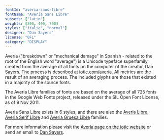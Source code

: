 ```yaml
---
fontId: "averia-sans-libre"
fontName: "Averia Sans Libre"
subsets: ["latin"]
weights: [300, 400, 700]
styles: ["italic", "normal"]
designer: "Dan Sayers"
license: "OFL"
category: "DISPLAY"
---
```


<p>Avería ("breakdown" or "mechanical damage" in Spanish - related to the root of the English word "average") is a Unicode typeface superfamily created from the average of all fonts on the computer of the creator, Dan Sayers. The process is described at <a href="http://iotic.com/averia/">iotic.com/averia</a>. All metrics are the result of an averaging process. The included glyphs are those that existed in a majority of the source fonts.</p> <p>The Averia Libre families of fonts are based on the average of all 725 fonts in the Google Web Fonts project, released under the SIL Open Font License, as of 9 Nov 2011.</p> <p>Averia Sans Libre exists in 6 styles, and there are also the <a href="http://www.google.com/webfonts/specimen/Averia+Libre">Averia Libre</a>, <a href="http://www.google.com/webfonts/specimen/Averia+Serif+Libre">Averia Serif Libre</a> and <a href="http://www.google.com/webfonts/specimen/Averia+Gruesa+Libre">Averia Gruesa Libre</a> families.</p> <p>For more information please visit the <a href="http://iotic.com/averia/">Avería page on the iotic website</a> or send an email to <a href="mailto:i@iotic.com">Dan Sayers</a>.</p>